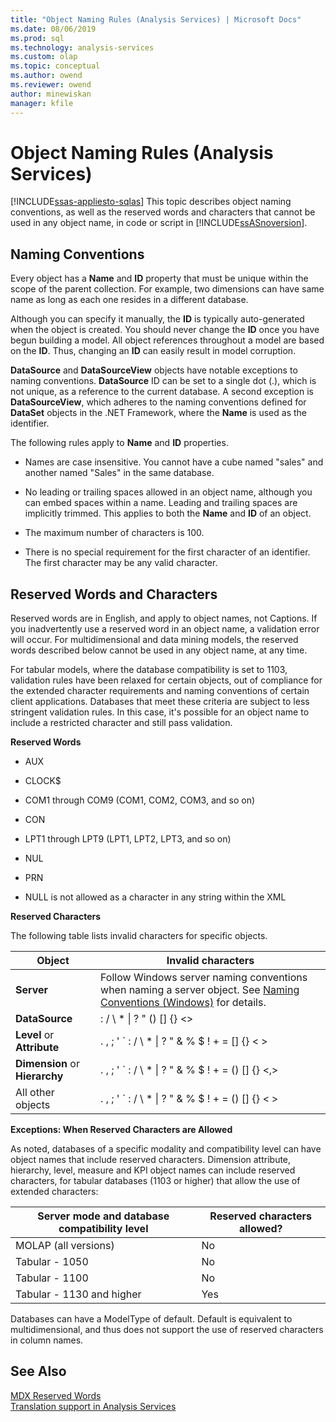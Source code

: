 ```yaml
---
title: "Object Naming Rules (Analysis Services) | Microsoft Docs"
ms.date: 08/06/2019
ms.prod: sql
ms.technology: analysis-services
ms.custom: olap
ms.topic: conceptual
ms.author: owend
ms.reviewer: owend
author: minewiskan
manager: kfile
---
```

# Object Naming Rules (Analysis Services)
[!INCLUDE[ssas-appliesto-sqlas](../../../includes/ssas-appliesto-sqlas.md)]
  This topic describes object naming conventions, as well as the reserved words and characters that cannot be used in any object name, in code or script in [!INCLUDE[ssASnoversion](../../../includes/ssasnoversion-md.md)].  
  
##  <a name="bkmk_Names"></a> Naming Conventions  
 Every object has a **Name** and **ID** property that must be unique within the scope of the parent collection. For example, two dimensions can have same name as long as each one resides in a different database.  
  
 Although you can specify it manually, the **ID** is typically auto-generated when the object is created. You should never change the **ID** once you have begun building a model. All object references throughout a model are based on the **ID**. Thus, changing an **ID** can easily result in model corruption.  
  
 **DataSource** and **DataSourceView** objects have notable exceptions to naming conventions. **DataSource** ID can be set to a single dot (.), which is not unique, as a reference to the current database. A second exception is **DataSourceView**, which adheres to the naming conventions defined for **DataSet** objects in the .NET Framework, where the **Name** is used as the identifier.  
  
 The following rules apply to **Name** and **ID** properties.  
  
-   Names are case insensitive. You cannot have a cube named "sales" and another named "Sales" in the same database.  
  
-   No leading or trailing spaces allowed in an object name, although you can embed spaces within a name. Leading and trailing spaces are implicitly trimmed. This applies to both the **Name** and **ID** of an object.  
  
-   The maximum number of characters is 100.  
  
-   There is no special requirement for the first character of an identifier. The first character may be any valid character.  
  
##  <a name="bkmk_reserved"></a> Reserved Words and Characters  
 Reserved words are in English, and apply to object names, not Captions. If you inadvertently use a reserved word in an object name, a validation error will occur. For multidimensional and data mining models, the reserved words described below cannot be used in any object name, at any time.  
  
 For tabular models, where the database compatibility is set to 1103, validation rules have been relaxed for certain objects, out of compliance for the extended character requirements and naming conventions of certain client applications. Databases that meet these criteria are subject to less stringent validation rules. In this case, it's possible for an object name to include a restricted character and still pass validation.  
  
 **Reserved Words**  
  
-   AUX  
  
-   CLOCK$  
  
-   COM1 through COM9 (COM1, COM2, COM3, and so on)  
  
-   CON  
  
-   LPT1 through LPT9 (LPT1, LPT2, LPT3, and so on)  
  
-   NUL  
  
-   PRN  
  
-   NULL is not allowed as a character in any string within the XML  
  
 **Reserved Characters**  
  
 The following table lists invalid characters for specific objects.  
  
|Object|Invalid characters|  
|------------|------------------------|  
|**Server**|Follow Windows server naming conventions when naming a server object. See [Naming Conventions (Windows)](/windows/desktop/DNS/naming-conventions) for details.|  
|**DataSource**|: / \\ \* &#124; \? " () \[] {} \<\>|  
|**Level** or **Attribute**|. , ; ' \` : / \\ \* &#124; \? " & % $ ! + = \[] {} \< \>|  
|**Dimension** or **Hierarchy**|. , ; ' \` : / \\ \* &#124; \? " & % $ ! + = () \[] {} \<,\>|
|All other objects|. , ; ' \` : / \\ \* &#124; \? " & % $ ! + = () \[] {} \< \>|
  
 **Exceptions: When Reserved Characters are Allowed**  
  
 As noted, databases of a specific modality and compatibility level can have object names that include reserved characters. Dimension attribute, hierarchy, level, measure and KPI object names can include reserved characters, for tabular databases (1103 or higher) that allow the use of extended characters:  
  
|Server mode and database compatibility level|Reserved characters allowed?|  
|--------------------------------------------------|----------------------------------|  
|MOLAP (all versions)|No|  
|Tabular - 1050|No|  
|Tabular - 1100|No|  
|Tabular - 1130 and higher|Yes|  
  
 Databases can have a ModelType of default. Default is equivalent to multidimensional, and thus does not support the use of reserved characters in column names.  
  
## See Also  
 [MDX Reserved Words](/sql/mdx/mdx-reserved-words)   
 [Translation support in Analysis Services](../../../analysis-services/translation-support-in-analysis-services.md)   
 
  
  
